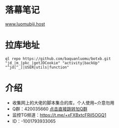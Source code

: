 # 落幕笔记

www.luomubiji.host

# 拉库地址

```
ql repo https://github.com/baquanluomu/botxb.git "jd_|m_|pkc_|getJDCookie" "activity|backUp" "^jd[^_]|USER|utils|function"
```

# 介绍

- 收集网上的大佬的脚本集合的库，个人使用~介意勿用
- Q群：420035660 [点击直接跳转加Q群](https://jq.qq.com/?_wv=1027&k=2GjkMG87 "点击直接跳转加Q群")
- 监控TG频道：https://t.me/+xFXBxtcFRiI5OGQ1
- ID：-1001793933065
